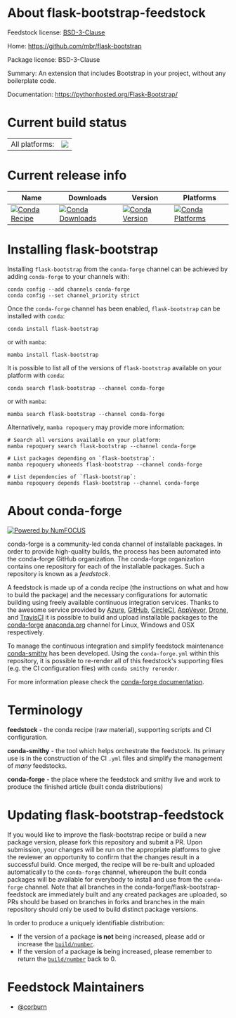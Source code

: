 About flask-bootstrap-feedstock
===============================

Feedstock license: [BSD-3-Clause](https://github.com/conda-forge/flask-bootstrap-feedstock/blob/main/LICENSE.txt)

Home: https://github.com/mbr/flask-bootstrap

Package license: BSD-3-Clause

Summary: An extension that includes Bootstrap in your project, without any boilerplate code.

Documentation: https://pythonhosted.org/Flask-Bootstrap/

Current build status
====================


<table><tr><td>All platforms:</td>
    <td>
      <a href="https://dev.azure.com/conda-forge/feedstock-builds/_build/latest?definitionId=2947&branchName=main">
        <img src="https://dev.azure.com/conda-forge/feedstock-builds/_apis/build/status/flask-bootstrap-feedstock?branchName=main">
      </a>
    </td>
  </tr>
</table>

Current release info
====================

| Name | Downloads | Version | Platforms |
| --- | --- | --- | --- |
| [![Conda Recipe](https://img.shields.io/badge/recipe-flask--bootstrap-green.svg)](https://anaconda.org/conda-forge/flask-bootstrap) | [![Conda Downloads](https://img.shields.io/conda/dn/conda-forge/flask-bootstrap.svg)](https://anaconda.org/conda-forge/flask-bootstrap) | [![Conda Version](https://img.shields.io/conda/vn/conda-forge/flask-bootstrap.svg)](https://anaconda.org/conda-forge/flask-bootstrap) | [![Conda Platforms](https://img.shields.io/conda/pn/conda-forge/flask-bootstrap.svg)](https://anaconda.org/conda-forge/flask-bootstrap) |

Installing flask-bootstrap
==========================

Installing `flask-bootstrap` from the `conda-forge` channel can be achieved by adding `conda-forge` to your channels with:

```
conda config --add channels conda-forge
conda config --set channel_priority strict
```

Once the `conda-forge` channel has been enabled, `flask-bootstrap` can be installed with `conda`:

```
conda install flask-bootstrap
```

or with `mamba`:

```
mamba install flask-bootstrap
```

It is possible to list all of the versions of `flask-bootstrap` available on your platform with `conda`:

```
conda search flask-bootstrap --channel conda-forge
```

or with `mamba`:

```
mamba search flask-bootstrap --channel conda-forge
```

Alternatively, `mamba repoquery` may provide more information:

```
# Search all versions available on your platform:
mamba repoquery search flask-bootstrap --channel conda-forge

# List packages depending on `flask-bootstrap`:
mamba repoquery whoneeds flask-bootstrap --channel conda-forge

# List dependencies of `flask-bootstrap`:
mamba repoquery depends flask-bootstrap --channel conda-forge
```


About conda-forge
=================

[![Powered by
NumFOCUS](https://img.shields.io/badge/powered%20by-NumFOCUS-orange.svg?style=flat&colorA=E1523D&colorB=007D8A)](https://numfocus.org)

conda-forge is a community-led conda channel of installable packages.
In order to provide high-quality builds, the process has been automated into the
conda-forge GitHub organization. The conda-forge organization contains one repository
for each of the installable packages. Such a repository is known as a *feedstock*.

A feedstock is made up of a conda recipe (the instructions on what and how to build
the package) and the necessary configurations for automatic building using freely
available continuous integration services. Thanks to the awesome service provided by
[Azure](https://azure.microsoft.com/en-us/services/devops/), [GitHub](https://github.com/),
[CircleCI](https://circleci.com/), [AppVeyor](https://www.appveyor.com/),
[Drone](https://cloud.drone.io/welcome), and [TravisCI](https://travis-ci.com/)
it is possible to build and upload installable packages to the
[conda-forge](https://anaconda.org/conda-forge) [anaconda.org](https://anaconda.org/)
channel for Linux, Windows and OSX respectively.

To manage the continuous integration and simplify feedstock maintenance
[conda-smithy](https://github.com/conda-forge/conda-smithy) has been developed.
Using the ``conda-forge.yml`` within this repository, it is possible to re-render all of
this feedstock's supporting files (e.g. the CI configuration files) with ``conda smithy rerender``.

For more information please check the [conda-forge documentation](https://conda-forge.org/docs/).

Terminology
===========

**feedstock** - the conda recipe (raw material), supporting scripts and CI configuration.

**conda-smithy** - the tool which helps orchestrate the feedstock.
                   Its primary use is in the construction of the CI ``.yml`` files
                   and simplify the management of *many* feedstocks.

**conda-forge** - the place where the feedstock and smithy live and work to
                  produce the finished article (built conda distributions)


Updating flask-bootstrap-feedstock
==================================

If you would like to improve the flask-bootstrap recipe or build a new
package version, please fork this repository and submit a PR. Upon submission,
your changes will be run on the appropriate platforms to give the reviewer an
opportunity to confirm that the changes result in a successful build. Once
merged, the recipe will be re-built and uploaded automatically to the
`conda-forge` channel, whereupon the built conda packages will be available for
everybody to install and use from the `conda-forge` channel.
Note that all branches in the conda-forge/flask-bootstrap-feedstock are
immediately built and any created packages are uploaded, so PRs should be based
on branches in forks and branches in the main repository should only be used to
build distinct package versions.

In order to produce a uniquely identifiable distribution:
 * If the version of a package **is not** being increased, please add or increase
   the [``build/number``](https://docs.conda.io/projects/conda-build/en/latest/resources/define-metadata.html#build-number-and-string).
 * If the version of a package **is** being increased, please remember to return
   the [``build/number``](https://docs.conda.io/projects/conda-build/en/latest/resources/define-metadata.html#build-number-and-string)
   back to 0.

Feedstock Maintainers
=====================

* [@corburn](https://github.com/corburn/)

